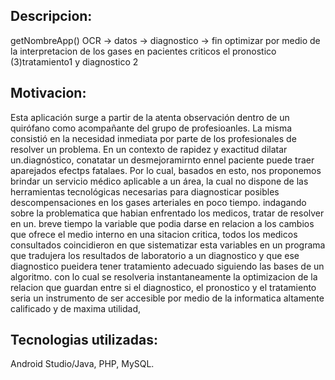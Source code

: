 ## Descripcion: 
getNombreApp() 
OCR -> datos -> diagnostico -> fin
optimizar por medio de la interpretacion de los gases en pacientes criticos el pronostico (3)tratamiento1 y diagnostico 2 

## Motivacion: 
Esta aplicación surge a partir de la atenta observación dentro de un quirófano como acompañante del grupo de profesioanles. La misma consistió en la necesidad inmediata por parte de los profesionales de resolver un problema. En un contexto de rapidez y exactitud dilatar un.diagnóstico, conatatar un desmejoramirnto ennel paciente puede traer aparejados efectps fatalaes.
Por lo cual, basados en esto, nos proponemos brindar un servicio médico aplicable a un área, la cual no dispone de las herramientas tecnológicas necesarias para diagnosticar posibles descompensaciones en los gases arteriales en poco tiempo. indagando sobre la problematica que habian enfrentado los medicos, tratar de resolver en un. breve tiempo la variable que podia darse en relacion a los cambios que ofrece el medio interno en una sitacion critica, todos los medicos consultados coincidieron en que sistematizar esta variables en un programa que tradujera los resultados de laboratorio a un diagnostico y que ese diagnostico pueidera tener tratamiento adecuado siguiendo las bases de un algoritmo. con lo cual se resolveria instantaneamente la optimizacion de la relacion que guardan entre si el diagnostico, el pronostico y el tratamiento seria un instrumento de ser accesible por medio de la informatica altamente calificado y de maxima utilidad,  

## Tecnologias utilizadas: 
Android Studio/Java, PHP, MySQL.
